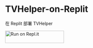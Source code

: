 # TVHelper-on-Replit
在 Replit 部署 TVHelper

<a href="https://repl.it/github/sxbai/TVHelper-on-replit">
  <img alt="Run on Repl.it" src="https://repl.it/badge/github/sxbai/TVHelper-on-replit" style="height: 40px; width: 190px;" />
</a>
